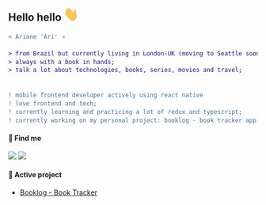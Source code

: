 ## Hello hello <img src="img/hi.gif" width="30px"></h2>

```diff
< Ariane 'Ari' ⭐

> from Brazil but currently living in London-UK (moving to Seattle soon 🎉);
> always with a book in hands;
> talk a lot about technologies, books, series, movies and travel;


! ‍mobile frontend developer actively using react native
! love frontend and tech;
! currently learning and practicing a lot of redux and typescript;
! currently working on my personal project: booklog - book tracker app
```

#### 🔗 Find me

<a href="https://www.linkedin.com/in/borgesariane/"><img src="https://img.shields.io/badge/LinkedIn-0077B5?style=for-the-badge&logo=linkedin&logoColor=white"></img></a>
<a href="https://calendly.com/d/4fd-8zk-hs9/interview-with-ariane/"><img src="https://img.shields.io/badge/Gmail-D14836?style=for-the-badge&logo=gmail&logoColor=white"></img></a>

#### 📕 Active project
- [Booklog - Book Tracker](https://arianeborges.github.io/projects/booklog/booklog.html)

<!--
![Capa](https://github.com/arianeborges/arianeborges/blob/main/img/Capa.png)
**arianeborges/arianeborges** is a ✨ _special_ ✨ repository because its `README.md` (this file) appears on your GitHub profile.

Here are some ideas to get you started:

- 🔭 I’m currently working on ...
- 🌱 I’m currently learning ...
- 👯 I’m looking to collaborate on ...
- 🤔 I’m looking for help with ...
- 💬 Ask me about ...
- 📫 How to reach me: ...
- 😄 Pronouns: ...
- ⚡ Fun fact: ...
-->

